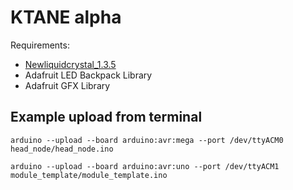 # KTANE alpha

Requirements:
- [Newliquidcrystal_1.3.5](https://bitbucket.org/fmalpartida/new-liquidcrystal/downloads)
- Adafruit LED Backpack Library
- Adafruit GFX Library


## Example upload from terminal

`arduino --upload --board arduino:avr:mega --port /dev/ttyACM0 head_node/head_node.ino`

`arduino --upload --board arduino:avr:uno --port /dev/ttyACM1 module_template/module_template.ino`
